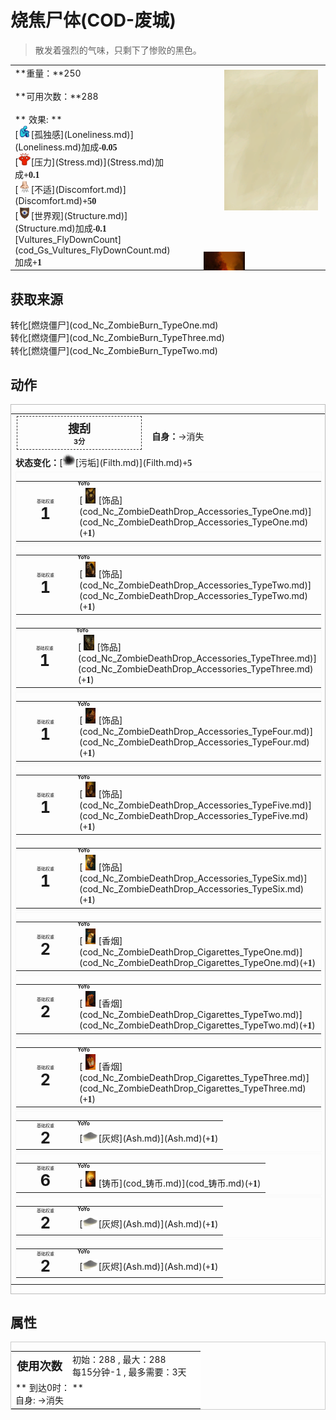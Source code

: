 # 烧焦尸体(COD-废城)  
> 散发着强烈的气味，只剩下了惨败的黑色。  
  
<table class="table table-bordered" data-toggle="table"  data-show-header="false"><thead style="display:none"><tr ><th  style="width:50%;text-align:left;vertical-align:top;"  >title</th><th  style="width:50%;text-align:left;vertical-align:top;"  ></th></tr></thead><tr ><td  style="width:50%;text-align:left;vertical-align:top;"  >**重量：**250<br><br>**可用次数：**288<br><br>** 效果: **<br>[<div style="width:20px;display:inline-block;text-align:center"><img decoding="async" src="Sprite/Loneliness.png" href="a.md" style="max-width:20px;max-height:20px;"></div>[孤独感](Loneliness.md)](Loneliness.md)加成<span style="font-family:ui-monospace"><b>-0.05</b></span><br>[<div style="width:20px;display:inline-block;text-align:center"><img decoding="async" src="Sprite/Stress.png" href="a.md" style="max-width:20px;max-height:20px;"></div>[压力](Stress.md)](Stress.md)加成<span style="font-family:ui-monospace"><b>+0.1</b></span><br>[<div style="width:20px;display:inline-block;text-align:center"><img decoding="async" src="Sprite/Discomfort.png" href="a.md" style="max-width:20px;max-height:20px;"></div>[不适](Discomfort.md)](Discomfort.md)<span style="font-family:ui-monospace"><b>+50</b></span><br>[<div style="width:20px;display:inline-block;text-align:center"><img decoding="async" src="Sprite/Structure.png" href="a.md" style="max-width:20px;max-height:20px;"></div>[世界观](Structure.md)](Structure.md)加成<span style="font-family:ui-monospace"><b>-0.1</b></span><br>[Vultures_FlyDownCount](cod_Gs_Vultures_FlyDownCount.md)加成<span style="font-family:ui-monospace"><b>+1</b></span></td><td  style="width:50%;text-align:left;vertical-align:top;"  ><div style="float:right; margin:5px"><div class="gamecard" style="width:150px; height:225px;"><a href="cod_Nc_ZombieCorpse_Burn_TypeThree.md" style="color:black"><img class="bg" decoding="async" src="Sprite/BG_SandTop.png" href="a.md" style="max-width:150px;max-height:225px;"><img decoding="async" src="Sprite/cod/Nc_ZombieCorpse_Burn_TypeThree.jpg" class="cardimageNoBack" style="transform: translate(-50%, 0%) scale(0.4398826979472141);"><span style="font-size: 25px;">烧焦尸体</span></a></div></div></td></tr></tbody></table>  
  
## 获取来源  
<div style="display:inline-block"><div class="gamedatalist" style="text-align:left;min-width:200px;min-height:0px;"><div style="display:inline-block"><div style="display:inline-block;vertical-align:middle;">转化</div><div style="display:inline-block;vertical-align:middle;">[燃烧僵尸](cod_Nc_ZombieBurn_TypeOne.md)</div></div></div><div class="gamedatalist" style="text-align:left;min-width:200px;min-height:0px;"><div style="display:inline-block"><div style="display:inline-block;vertical-align:middle;">转化</div><div style="display:inline-block;vertical-align:middle;">[燃烧僵尸](cod_Nc_ZombieBurn_TypeThree.md)</div></div></div><div class="gamedatalist" style="text-align:left;min-width:200px;min-height:0px;"><div style="display:inline-block"><div style="display:inline-block;vertical-align:middle;">转化</div><div style="display:inline-block;vertical-align:middle;">[燃烧僵尸](cod_Nc_ZombieBurn_TypeTwo.md)</div></div></div></div>  
  
## 动作  
<div  style="border:1px solid #BBB"><table><tr><td rowspan="2" style="width:200px;text-align:center;font-size:1.3em;font-weight:bold"><div style="padding:5px;border:1px dashed #333"><div>搜刮</div><div style="font-size:0.6em;"><font data-toggle="tooltip" data-placement="top" title="0.2TP">3分</font></div></div></td><td></td></tr><tr><td><b>自身：</b>→消失</td></tr><tr><td colspan="2"><b>状态变化：</b>[<div style="width:20px;display:inline-block;text-align:center"><img decoding="async" src="Sprite/Dirt3.png" href="a.md" style="max-width:20px;max-height:20px;"></div>[污垢](Filth.md)](Filth.md)<span style="font-family:ui-monospace"><b>+5</b></span></td></tr><tr><td colspan="2"><div style="columns:auto;position:relative;"><div style="display:inline-block;width:100%;break-inside: avoid;border:1px solid #F8F8F8"><table style="margin-bottom:3px;"><tr><td rowspan=2 style="text-align:center" width="80px"><div style="font-size:0.5em">基础权重</div><div style="font-size:1.8em;font-weight:bold">1</div></td><td style="font-size:0.6em;line-height:0.6em;font-weight:bold">YoYo</td></tr><tr><td>[<div style="width:25px;display:inline-block;text-align:center"><img decoding="async" src="Sprite/cod/Nc_ZombieDeathDrop_Accessories_TypeOne.png" href="a.md" style="max-width:25px;max-height:25px;"></div>[饰品](cod_Nc_ZombieDeathDrop_Accessories_TypeOne.md)](cod_Nc_ZombieDeathDrop_Accessories_TypeOne.md)(<span style="font-family:ui-monospace"><b>+1</b></span>)</td></tr></table></div><div style="display:inline-block;width:100%;break-inside: avoid;border:1px solid #F8F8F8"><table style="margin-bottom:3px;"><tr><td rowspan=2 style="text-align:center" width="80px"><div style="font-size:0.5em">基础权重</div><div style="font-size:1.8em;font-weight:bold">1</div></td><td style="font-size:0.6em;line-height:0.6em;font-weight:bold">YoYo</td></tr><tr><td>[<div style="width:25px;display:inline-block;text-align:center"><img decoding="async" src="Sprite/cod/Nc_ZombieDeathDrop_Accessories_TypeTwo.png" href="a.md" style="max-width:25px;max-height:25px;"></div>[饰品](cod_Nc_ZombieDeathDrop_Accessories_TypeTwo.md)](cod_Nc_ZombieDeathDrop_Accessories_TypeTwo.md)(<span style="font-family:ui-monospace"><b>+1</b></span>)</td></tr></table></div><div style="display:inline-block;width:100%;break-inside: avoid;border:1px solid #F8F8F8"><table style="margin-bottom:3px;"><tr><td rowspan=2 style="text-align:center" width="80px"><div style="font-size:0.5em">基础权重</div><div style="font-size:1.8em;font-weight:bold">1</div></td><td style="font-size:0.6em;line-height:0.6em;font-weight:bold">YoYo</td></tr><tr><td>[<div style="width:25px;display:inline-block;text-align:center"><img decoding="async" src="Sprite/cod/Nc_ZombieDeathDrop_Accessories_TypeThree.png" href="a.md" style="max-width:25px;max-height:25px;"></div>[饰品](cod_Nc_ZombieDeathDrop_Accessories_TypeThree.md)](cod_Nc_ZombieDeathDrop_Accessories_TypeThree.md)(<span style="font-family:ui-monospace"><b>+1</b></span>)</td></tr></table></div><div style="display:inline-block;width:100%;break-inside: avoid;border:1px solid #F8F8F8"><table style="margin-bottom:3px;"><tr><td rowspan=2 style="text-align:center" width="80px"><div style="font-size:0.5em">基础权重</div><div style="font-size:1.8em;font-weight:bold">1</div></td><td style="font-size:0.6em;line-height:0.6em;font-weight:bold">YoYo</td></tr><tr><td>[<div style="width:25px;display:inline-block;text-align:center"><img decoding="async" src="Sprite/cod/Nc_ZombieDeathDrop_Accessories_TypeFour.png" href="a.md" style="max-width:25px;max-height:25px;"></div>[饰品](cod_Nc_ZombieDeathDrop_Accessories_TypeFour.md)](cod_Nc_ZombieDeathDrop_Accessories_TypeFour.md)(<span style="font-family:ui-monospace"><b>+1</b></span>)</td></tr></table></div><div style="display:inline-block;width:100%;break-inside: avoid;border:1px solid #F8F8F8"><table style="margin-bottom:3px;"><tr><td rowspan=2 style="text-align:center" width="80px"><div style="font-size:0.5em">基础权重</div><div style="font-size:1.8em;font-weight:bold">1</div></td><td style="font-size:0.6em;line-height:0.6em;font-weight:bold">YoYo</td></tr><tr><td>[<div style="width:25px;display:inline-block;text-align:center"><img decoding="async" src="Sprite/cod/Nc_ZombieDeathDrop_Accessories_TypeFive.png" href="a.md" style="max-width:25px;max-height:25px;"></div>[饰品](cod_Nc_ZombieDeathDrop_Accessories_TypeFive.md)](cod_Nc_ZombieDeathDrop_Accessories_TypeFive.md)(<span style="font-family:ui-monospace"><b>+1</b></span>)</td></tr></table></div><div style="display:inline-block;width:100%;break-inside: avoid;border:1px solid #F8F8F8"><table style="margin-bottom:3px;"><tr><td rowspan=2 style="text-align:center" width="80px"><div style="font-size:0.5em">基础权重</div><div style="font-size:1.8em;font-weight:bold">1</div></td><td style="font-size:0.6em;line-height:0.6em;font-weight:bold">YoYo</td></tr><tr><td>[<div style="width:25px;display:inline-block;text-align:center"><img decoding="async" src="Sprite/cod/Nc_ZombieDeathDrop_Accessories_TypeSix.png" href="a.md" style="max-width:25px;max-height:25px;"></div>[饰品](cod_Nc_ZombieDeathDrop_Accessories_TypeSix.md)](cod_Nc_ZombieDeathDrop_Accessories_TypeSix.md)(<span style="font-family:ui-monospace"><b>+1</b></span>)</td></tr></table></div><div style="display:inline-block;width:100%;break-inside: avoid;border:1px solid #F8F8F8"><table style="margin-bottom:3px;"><tr><td rowspan=2 style="text-align:center" width="80px"><div style="font-size:0.5em">基础权重</div><div style="font-size:1.8em;font-weight:bold">2</div></td><td style="font-size:0.6em;line-height:0.6em;font-weight:bold">YoYo</td></tr><tr><td>[<div style="width:25px;display:inline-block;text-align:center"><img decoding="async" src="Sprite/cod/Nc_ZombieDeathDrop_Cigarettes_TypeOne.png" href="a.md" style="max-width:25px;max-height:25px;"></div>[香烟](cod_Nc_ZombieDeathDrop_Cigarettes_TypeOne.md)](cod_Nc_ZombieDeathDrop_Cigarettes_TypeOne.md)(<span style="font-family:ui-monospace"><b>+1</b></span>)</td></tr></table></div><div style="display:inline-block;width:100%;break-inside: avoid;border:1px solid #F8F8F8"><table style="margin-bottom:3px;"><tr><td rowspan=2 style="text-align:center" width="80px"><div style="font-size:0.5em">基础权重</div><div style="font-size:1.8em;font-weight:bold">2</div></td><td style="font-size:0.6em;line-height:0.6em;font-weight:bold">YoYo</td></tr><tr><td>[<div style="width:25px;display:inline-block;text-align:center"><img decoding="async" src="Sprite/cod/Nc_ZombieDeathDrop_Cigarettes_TypeTwo.png" href="a.md" style="max-width:25px;max-height:25px;"></div>[香烟](cod_Nc_ZombieDeathDrop_Cigarettes_TypeTwo.md)](cod_Nc_ZombieDeathDrop_Cigarettes_TypeTwo.md)(<span style="font-family:ui-monospace"><b>+1</b></span>)</td></tr></table></div><div style="display:inline-block;width:100%;break-inside: avoid;border:1px solid #F8F8F8"><table style="margin-bottom:3px;"><tr><td rowspan=2 style="text-align:center" width="80px"><div style="font-size:0.5em">基础权重</div><div style="font-size:1.8em;font-weight:bold">2</div></td><td style="font-size:0.6em;line-height:0.6em;font-weight:bold">YoYo</td></tr><tr><td>[<div style="width:25px;display:inline-block;text-align:center"><img decoding="async" src="Sprite/cod/Nc_ZombieDeathDrop_Cigarettes_TypeThree.png" href="a.md" style="max-width:25px;max-height:25px;"></div>[香烟](cod_Nc_ZombieDeathDrop_Cigarettes_TypeThree.md)](cod_Nc_ZombieDeathDrop_Cigarettes_TypeThree.md)(<span style="font-family:ui-monospace"><b>+1</b></span>)</td></tr></table></div><div style="display:inline-block;width:100%;break-inside: avoid;border:1px solid #F8F8F8"><table style="margin-bottom:3px;"><tr><td rowspan=2 style="text-align:center" width="80px"><div style="font-size:0.5em">基础权重</div><div style="font-size:1.8em;font-weight:bold">2</div></td><td style="font-size:0.6em;line-height:0.6em;font-weight:bold">YoYo</td></tr><tr><td>[<div style="width:25px;display:inline-block;text-align:center"><img decoding="async" src="Sprite/Ash.png" href="a.md" style="max-width:25px;max-height:25px;"></div>[灰烬](Ash.md)](Ash.md)(<span style="font-family:ui-monospace"><b>+1</b></span>)</td></tr></table></div><div style="display:inline-block;width:100%;break-inside: avoid;border:1px solid #F8F8F8"><table style="margin-bottom:3px;"><tr><td rowspan=2 style="text-align:center" width="80px"><div style="font-size:0.5em">基础权重</div><div style="font-size:1.8em;font-weight:bold">6</div></td><td style="font-size:0.6em;line-height:0.6em;font-weight:bold">YoYo</td></tr><tr><td>[<div style="width:25px;display:inline-block;text-align:center"><img decoding="async" src="Sprite/cod/al_铸币.png" href="a.md" style="max-width:25px;max-height:25px;"></div>[铸币](cod_铸币.md)](cod_铸币.md)(<span style="font-family:ui-monospace"><b>+1</b></span>)</td></tr></table></div><div style="display:inline-block;width:100%;break-inside: avoid;border:1px solid #F8F8F8"><table style="margin-bottom:3px;"><tr><td rowspan=2 style="text-align:center" width="80px"><div style="font-size:0.5em">基础权重</div><div style="font-size:1.8em;font-weight:bold">2</div></td><td style="font-size:0.6em;line-height:0.6em;font-weight:bold">YoYo</td></tr><tr><td>[<div style="width:25px;display:inline-block;text-align:center"><img decoding="async" src="Sprite/Ash.png" href="a.md" style="max-width:25px;max-height:25px;"></div>[灰烬](Ash.md)](Ash.md)(<span style="font-family:ui-monospace"><b>+1</b></span>)</td></tr></table></div><div style="display:inline-block;width:100%;break-inside: avoid;border:1px solid #F8F8F8"><table style="margin-bottom:3px;"><tr><td rowspan=2 style="text-align:center" width="80px"><div style="font-size:0.5em">基础权重</div><div style="font-size:1.8em;font-weight:bold">2</div></td><td style="font-size:0.6em;line-height:0.6em;font-weight:bold">YoYo</td></tr><tr><td>[<div style="width:25px;display:inline-block;text-align:center"><img decoding="async" src="Sprite/Ash.png" href="a.md" style="max-width:25px;max-height:25px;"></div>[灰烬](Ash.md)](Ash.md)(<span style="font-family:ui-monospace"><b>+1</b></span>)</td></tr></table></div></div></td></tr></table></div>  
  
  
## 属性   
<div  style="border:1px solid #CCC;"><table style="margin-bottom:0px;"><tr><td style="width:30%;text-align:left; background-color:#FEFEFE;font-size:1.3em;font-weight:bold;">使用次数</td><td style="font-size:1em;background-color:#FEFEFE">初始：288 , 最大：288<br>每15分钟-1 , 最多需要：<font data-toggle="tooltip" data-placement="top" title="288TP">3天</font></td></tr><tr style="background-color:#FFFFFF"><td colspan=2>** 到达0时： **<br>自身: →消失</td></tr></table></div>  


<script>document.title="烧焦尸体 - 卡牌生存百科 Card Survival Wiki";</script>